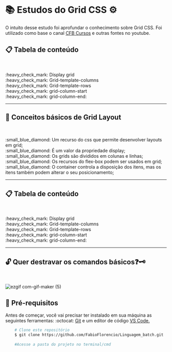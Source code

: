 # :books: Estudos do Grid CSS :gear:

<p>
    O intuito desse estudo foi aprofundar o conhecimento sobre Grid CSS. Foi utilizado como base o canal <a href="https://www.youtube.com/      playlist?list=PLx4x_zx8csUjBWkYq0VZBENH2K1siCmN6">CFB Cursos</a> e outras fontes no youtube.
</p>

## :clipboard: Tabela de conteúdo
<br>

<p>
    :heavy_check_mark: Display grid<br>
    :heavy_check_mark: Grid-template-columns<br>
    :heavy_check_mark: Grid-template-rows<br>
    :heavy_check_mark: grid-column-start<br>
    :heavy_check_mark: grid-column-end:<br>
</p>

---

## :ledger: Conceitos básicos de Grid Layout <br>

<br>
<p>
    :small_blue_diamond: Um recurso do css que permite desenvolver layouts em grid;<br>
    :small_blue_diamond: É um valor da propriedade display;<br>
    :small_blue_diamond: Os grids são divididos em colunas e linhas;<br>
    :small_blue_diamond: Os recursos do flex-box podem ser usados em grid;<br>
    :small_blue_diamond: O container controla a disposição dos itens, mas os itens também podem alterar o seu posicionamento;
</p>

---

## :clipboard: Tabela de conteúdo
<br>

<p>
    :heavy_check_mark: Display grid<br>
    :heavy_check_mark: Grid-template-columns<br>
    :heavy_check_mark: Grid-template-rows<br>
    :heavy_check_mark: grid-column-start<br>
    :heavy_check_mark: grid-column-end:<br>
</p>

---

## :unlock: Quer destravar os comandos básicos:question::old_key:
<br>

![ezgif com-gif-maker (5)](https://user-images.githubusercontent.com/78650091/220229632-d7f811a0-0762-4f6d-a3ea-81bdb561f1d3.gif)

## :mag_right:  Pré-requisitos

<p>Antes de começar, você vai precisar ter instalado em sua máquina as seguintes ferramentas: :octocat: <a href="https://git-scm.com/downloads">Git</a> e um editor de código <a href="https://code.visualstudio.com/download">VS Code.</a></p>

```bash
    # Clone este repositório
    $ git clone https://github.com/FabioFlorencio/Linguagem_batch.git
	
    #Acesse a pasta do projeto no terminal/cmd    
	
```